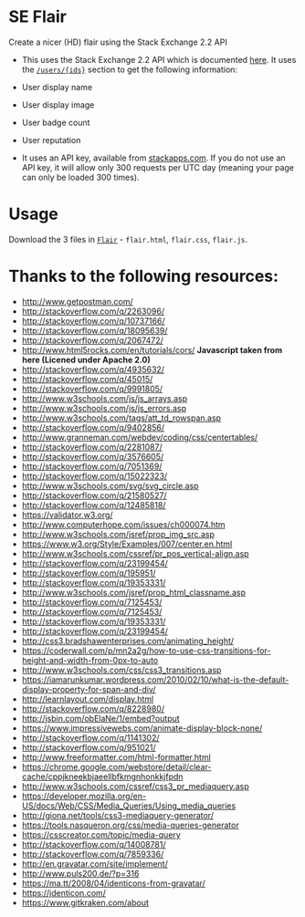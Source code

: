 # SE Flair

Create a nicer (HD) flair using the Stack Exchange 2.2 API

 - This uses the Stack Exchange 2.2 API which is documented [here](http://api.stackexchange.com/). It uses the [`/users/{ids}`](http://api.stackexchange.com/docs/users-by-ids) section to get the following information:

  - User display name
  - User display image
  - User badge count
  - User reputation

 - It uses an API key, available from [stackapps.com](http://stackapps.com/apps/oauth/register). If you do not use an API key, it will allow only 300 requests per UTC day (meaning your page can only be loaded 300 times).

# Usage

Download the 3 files in [`Flair`](https://github.com/timtjtim/SEFlair/tree/master/Flair) - `flair.html`, `flair.css`, `flair.js`.

# Thanks to the following resources:

 - http://www.getpostman.com/
 - http://stackoverflow.com/q/2263096/
 - http://stackoverflow.com/q/10737166/
 - http://stackoverflow.com/q/18095639/
 - http://stackoverflow.com/q/2067472/
 - http://www.html5rocks.com/en/tutorials/cors/ **Javascript taken from here (Licened under Apache 2.0)**
 - http://stackoverflow.com/q/4935632/
 - http://stackoverflow.com/q/45015/
 - http://stackoverflow.com/q/9991805/
 - http://www.w3schools.com/js/js_arrays.asp
 - http://www.w3schools.com/js/js_errors.asp
 - http://www.w3schools.com/tags/att_td_rowspan.asp
 - http://stackoverflow.com/q/9402856/
 - http://www.granneman.com/webdev/coding/css/centertables/
 - http://stackoverflow.com/q/2281087/
 - http://stackoverflow.com/q/3576605/
 - http://stackoverflow.com/q/7051369/
 - http://stackoverflow.com/q/15022323/
 - http://www.w3schools.com/svg/svg_circle.asp
 - http://stackoverflow.com/q/21580527/
 - http://stackoverflow.com/q/12485818/
 - https://validator.w3.org/
 - http://www.computerhope.com/issues/ch000074.htm
 - http://www.w3schools.com/jsref/prop_img_src.asp
 - https://www.w3.org/Style/Examples/007/center.en.html
 - http://www.w3schools.com/cssref/pr_pos_vertical-align.asp
 - http://stackoverflow.com/q/23199454/
 - http://stackoverflow.com/q/195951/
 - http://stackoverflow.com/q/19353331/
 - http://www.w3schools.com/jsref/prop_html_classname.asp
 - http://stackoverflow.com/q/7125453/
 - http://stackoverflow.com/q/7125453/
 - http://stackoverflow.com/q/19353331/
 - http://stackoverflow.com/q/23199454/
 - http://css3.bradshawenterprises.com/animating_height/
 - https://coderwall.com/p/mn2a2g/how-to-use-css-transitions-for-height-and-width-from-0px-to-auto
 - http://www.w3schools.com/css/css3_transitions.asp
 - https://iamarunkumar.wordpress.com/2010/02/10/what-is-the-default-display-property-for-span-and-div/
 - http://learnlayout.com/display.html
 - http://stackoverflow.com/q/8228980/
 - http://jsbin.com/obElaNe/1/embed?output
 - https://www.impressivewebs.com/animate-display-block-none/
 - http://stackoverflow.com/q/1141302/
 - http://stackoverflow.com/q/951021/
 - http://www.freeformatter.com/html-formatter.html
 - https://chrome.google.com/webstore/detail/clear-cache/cppjkneekbjaeellbfkmgnhonkkjfpdn
 - http://www.w3schools.com/cssref/css3_pr_mediaquery.asp
 - https://developer.mozilla.org/en-US/docs/Web/CSS/Media_Queries/Using_media_queries
 - http://giona.net/tools/css3-mediaquery-generator/
 - https://tools.nasqueron.org/css/media-queries-generator
 - https://csscreator.com/topic/media-query
 - http://stackoverflow.com/q/14008781/
 - http://stackoverflow.com/q/7859336/
 - http://en.gravatar.com/site/implement/
 - http://www.puls200.de/?p=316
 - https://ma.tt/2008/04/identicons-from-gravatar/
 - https://jdenticon.com/
 - https://www.gitkraken.com/about
